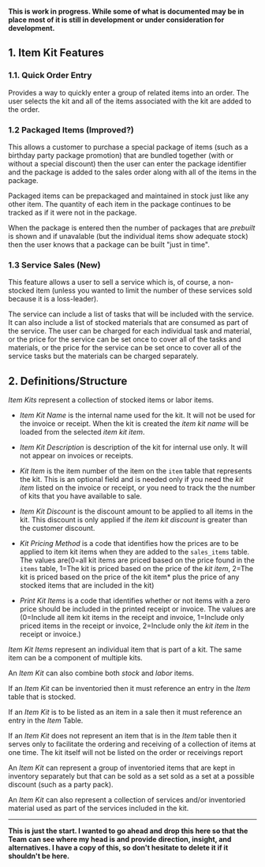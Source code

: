 **This is work in progress.  While some of what is documented may be in place most of it is still in development or under consideration for development.**

## 1. Item Kit Features

### 1.1. **Quick Order Entry**

Provides a way to quickly enter a group of related items into an order.  The user selects the kit and all of the items associated with the kit are added to the order.

### 1.2 **Packaged Items** (Improved?)

This allows a customer to purchase a special package of items (such as a birthday party package promotion) that are bundled together (with or without a special discount) then the user can enter the package identifier and the package is added to the sales order along with all of the items in the package.

Packaged items can be prepackaged and maintained in stock just like any other item.  The quantity of each item in the package continues to be tracked as if it were not in the package.

When the package is entered then the number of packages that are *prebuilt* is shown and if unavalable (but the individual items show adequate stock) then the user knows that a package can be built "just in time".

### 1.3 **Service Sales** (New)

This feature allows a user to sell a service which is, of course, a non-stocked item (unless you wanted to limit the number of these services sold because it is a loss-leader).

The service can include a list of tasks that will be included with the service.  It can also include a list of stocked materials that are consumed as part of the service. The user can be charged for each individual task and material, or the price for the service can be set once to cover all of the tasks and materials, or the price for the service can be set once to cover all of the service tasks but the materials can be charged separately. 


## 2. Definitions/Structure

*Item Kits* represent a collection of stocked items or labor items. 

* *Item Kit Name* is the internal name used for the kit.  It will not be used for the invoice or receipt.  When the kit is created the *item kit name* will be loaded from the selected *item kit item*.

* *Item Kit Description* is description of the kit for internal use only.  It will not appear on invoices or receipts.

* *Kit Item* is the item number of the item on the `item` table that represents the kit.  This is an optional field and is needed only if you need the *kit item* listed on the invoice or receipt, or you need to track the the number of kits that you have available to sale.

* *Item Kit Discount* is the discount amount to be applied to all items in the kit.  This discount is only applied if the *item kit discount* is greater than the customer discount.

* *Kit Pricing Method* is a code that identifies how the prices are to be applied to item kit items when they are added to the `sales_items` table.  The values are(0=all kit items are priced based on the price found in the `items` table, 1=The kit is priced based on the price of the *kit item*, 2=The kit is priced based on the price of the kit item* plus the price of any stocked items that are included in the kit)

* *Print Kit Items* is a code that identifies whether or not items with a zero price should be included in the printed receipt or invoice.  The values are (0=Include all item kit items in the receipt and invoice, 1=Include only priced items in the receipt or invoice, 2=Include only the *kit item* in the receipt or invoice.)  

*Item Kit Items* represent an individual item that is part of a kit.  The same item can be a component of multiple kits. 

An *Item Kit* can also combine both *stock* and *labor* items.

If an *Item Kit* can be inventoried then it must reference an entry in the *Item* table that is stocked.

If an *Item Kit* is to be listed as an item in a sale then it must reference an entry in the *Item* Table.

If an *Item Kit* does not represent an item that is in the *Item* table then it serves only to facilitate the ordering and receiving of a collection of items at one time.  The kit itself will not be listed on the order or receivings report
 
An *Item Kit* can represent a group of inventoried items that are kept in inventory separately but that can be sold as a set sold as a set at a possible discount (such as a party pack).

An *Item Kit* can also represent a collection of services and/or inventoried material used as part of the services included in the kit.


---

**This is just the start.  I wanted to go ahead and drop this here so that the Team can see where my head is and provide direction, insight, and alternatives.  I have a copy of this, so don't hesitate to delete it if it shouldn't be here.**